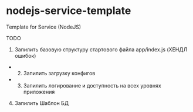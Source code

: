 # nodejs-service-template
Template for Service (NodeJS)


TODO
1. Запилить базовую структуру стартового файла app/index.js   (ХЕНДЛ ошибок)
+ 2. Запилить загрузку конфигов
+ 3. Запилить логирование и доступность на всех уровнях приложения
4. Запилить Шаблон БД